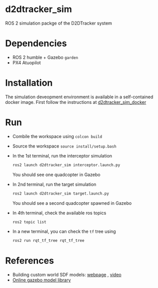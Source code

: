 # d2dtracker_sim
ROS 2 simulation packge of the D2DTracker system

# Dependencies
* ROS 2 humble + Gazebo `garden`
* PX4 Atuopilot

# Installation
The simulation deveopment environment is available in a self-contained docker image. First follow the instructions at [d2dtracker_sim_docker](https://github.com/mzahana/d2dtracker_sim_docker)

# Run

* Combile the workspace using `colcon build`

* Source the workspace `source install/setup.bash`

* In the 1st terminal, run the interceptor simulation
    ```bash
    ros2 launch d2dtracker_sim interceptor.launch.py
    ```
    You should see one quadcopter in Gazebo

* In 2nd terminal, run the target simulation
    ```bash
    ros2 launch d2dtracker_sim target.launch.py
    ```
    You should see a second quadcopter spawned in Gazebo

* In 4th terminal, check the available ros topics
    ```bash
    ros2 topic list
    ```
* In a new terminal, you can check the `tf` tree using
    ```bash
    ros2 run rqt_tf_tree rqt_tf_tree
    ```

# References
* Building custom world SDF models: [webpage](https://gazebosim.org/docs/latest/sdf_worlds) , [video](https://youtu.be/48TX-XJ14Gs)
* [Online gazebo model library](https://app.gazebosim.org/fuel)
